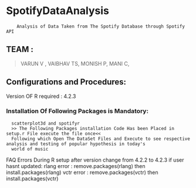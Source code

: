 # SpotifyDataAnalysis
        Analysis of Data Taken from The Spotify Database through Spotify API


## TEAM :
  >VARUN V ,
  >VAIBHAV TS,
  >MONISH P,
  >MANI C,
  
## Configurations and Procedures:
  Version OF R required : 4.2.3
  ### Installation Of Following Packages is Mandatory:
      scatterplot3d and spotifyr 
      >> The Following Packages installation Code Has been Placed in setup.r File execute the file once<<
      Following which Open The DataSet Files and Execute to see respective analysis and testing of popular hypothesis in today's 
      world of music
  
  FAQ Errors During R setup after version change from 4.2.2 to 4.2.3 if user hasnt updated:
      rlang error : remove.packages(rlang) then install.packages(rlang)
      vctr error : remove.packages(vctr) then install.packages(vctr)
